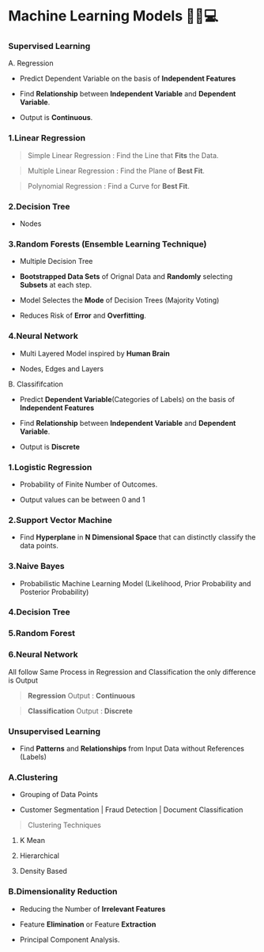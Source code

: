 # Machine Learning Models 🤖🚀💻

### Supervised Learning

A. Regression

- Predict Dependent Variable on the basis of **Independent Features**

- Find **Relationship** between **Independent Variable** and **Dependent Variable**.

- Output is **Continuous**.

### 1.Linear Regression 

> Simple Linear Regression : Find the Line that **Fits** the Data.

> Multiple Linear Regression : Find the Plane of **Best Fit**.

> Polynomial Regression : Find a Curve for **Best Fit**. 
 
### 2.Decision Tree

- Nodes 

### 3.Random Forests (Ensemble Learning Technique)

- Multiple Decision Tree

- **Bootstrapped Data Sets** of Orignal Data and **Randomly** selecting **Subsets** at each step.
 
- Model Selectes the **Mode** of Decision Trees (Majority Voting)

- Reduces Risk of **Error** and **Overfitting**.

### 4.Neural Network

- Multi Layered Model inspired by **Human Brain**

- Nodes, Edges and Layers   

B. Classififcation

- Predict **Dependent Variable**(Categories of Labels) on the basis of **Independent Features**

- Find **Relationship** between **Independent Variable** and **Dependent Variable**.

- Output is **Discrete**

### 1.Logistic Regression 

- Probability of Finite Number of Outcomes.

- Output values can be between 0 and 1

### 2.Support Vector Machine

- Find **Hyperplane** in **N Dimensional Space** that can distinctly classify the data points.

### 3.Naive Bayes

- Probabilistic Machine Learning Model (Likelihood, Prior Probability and Posterior Probability)

### 4.Decision Tree

### 5.Random Forest

### 6.Neural Network 

All follow Same Process in Regression and Classification the only difference is Output 

> **Regression** Output : **Continuous**

> **Classification** Output : **Discrete**

 
### Unsupervised Learning

- Find **Patterns** and **Relationships** from Input Data without References (Labels)

### A.Clustering

- Grouping of Data Points 

- Customer Segmentation | Fraud Detection | Document Classification

> Clustering Techniques

1. K Mean

2. Hierarchical
 
3. Density Based

### B.Dimensionality Reduction

- Reducing the Number of **Irrelevant Features**

- Feature **Elimination** or Feature **Extraction**

- Principal Component Analysis.
 
